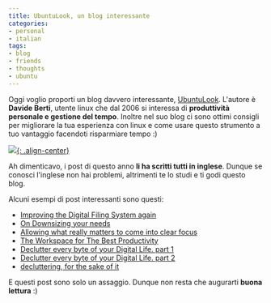 ```yaml
---
title: UbuntuLook, un blog interessante
categories:
- personal
- italian
tags:
- blog
- friends
- thoughts
- ubuntu
---
```

Oggi voglio proporti un blog davvero interessante,
[UbuntuLook](http://ubuntulook.blogspot.com). L'autore è **Davide Berti**,
utente linux che dal 2006 si interessa di **produttività personale e gestione
del tempo**. Inoltre nel suo blog ci sono ottimi consigli per migliorare la
tua esperienza con linux e come usare questo strumento a tuo vantaggio
facendoti risparmiare tempo :)  
  
[![]({{site.url}}/assets/images/personal_productivity.jpg){: .align-center}]({{site.url}}/assets/images/personal_productivity.jpg)

Ah dimenticavo, i post di questo anno **li ha scritti tutti in inglese**.
Dunque se conosci l'inglese non hai problemi, altrimenti te lo studi e ti godi
questo blog.  
  
Alcuni esempi di post interessanti sono questi:

  * [Improving the Digital Filing System again](http://ubuntulook.blogspot.com/2010/09/improving-digital-filing-system-again.html)
  * [On Downsizing your needs](http://ubuntulook.blogspot.com/2010/09/on-downsizing-your-needs.html)
  * [Allowing what really matters to come into clear focus](http://ubuntulook.blogspot.com/2010/08/allowing-what-really-matters-to-come.html)
  * [The Workspace for The Best Productivity](http://ubuntulook.blogspot.com/2010/08/workspace-for-best-productivity.html)
  * [Declutter every byte of your Digital Life. part 1](http://ubuntulook.blogspot.com/2010/07/declutter-every-byte-of-your-digital.html)
  * [Declutter every byte of your Digital Life. part 2](http://ubuntulook.blogspot.com/2010/08/declutter-every-byte-of-your-digital.html)
  * [decluttering, for the sake of it](http://ubuntulook.blogspot.com/2010/07/decluttering-for-sake-of-it.html)
  
E questi post sono solo un assaggio. Dunque non resta che augurarti **buona
lettura** :)
